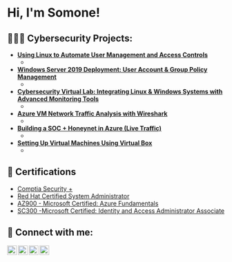 <h1>Hi, I'm Somone! <br/></h1>

<h2>👩🏾‍💻 Cybersecurity Projects:</h2>

- <b>[Using Linux to Automate User Management and Access Controls](https://github.com/SomoneL/LinuxUserManagement/tree/main)</b>
  - [](https://github.com/joshmadakor1/Algorithms-Practice)
- <b>[Windows Server 2019 Deployment: User Account & Group Policy Management](https://github.com/joshmadakor1/Sentinel-Lab)</b>
  - [](https://github.com/joshmadakor1/4chan-Image-Analysis-Middleware-C964)
- <b>[Cybersecurity Virtual Lab: Integrating Linux & Windows Systems with Advanced Monitoring Tools](https://github.com/joshmadakor1/Sentinel-Lab)</b>
  - [](https://github.com/joshmadakor1/Sentinel-Lab)
- <b>[Azure VM Network Traffic Analysis with Wireshark](https://github.com/joshmadakor1/EncrypterPOC)</b>
  - [](https://github.com/joshmadakor1/EncrypterPOC)
- <b>[Building a SOC + Honeynet in Azure (Live Traffic)](https://github.com/joshmadakor1/EncrypterPOC)</b>
  - [](https://github.com/joshmadakor1/Package-Delivery-Pathfinding-Algorithm)
- <b>[Setting Up Virtual Machines Using Virtual Box](https://github.com/joshmadakor1/EncrypterPOC)</b>
  - [](https://github.com/joshmadakor1/Package-Delivery-Pathfinding-Algorithm)

<h2>📝	 Certifications</h2>

- [Comptia Security +](https://www.credly.com/badges/71788861-0c83-4e42-83f2-a91756ae4f2c/public_url)
- [Red Hat Certified System Administrator](https://www.youtube.com/watch?v=N-L9hklSlNk)
- [AZ900 - Microsoft Certified: Azure Fundamentals](https://www.youtube.com/watch?v=OfvdQeh79s0)
- [SC300 -Microsoft Certified: Identity and Access Administrator Associate](https://learn.microsoft.com/api/credentials/share/en-us/lsomone-9465/72DCE242CC974D2?sharingId=17F5A29DBBF677CA)


<h2> 🤳 Connect with me:</h2>

[<img align="left" alt="JoshMadakor | YouTube" width="22px" src="https://cdn.jsdelivr.net/npm/simple-icons@v3/icons/youtube.svg" />][youtube]
[<img align="left" alt="JoshMadakor | Twitter" width="22px" src="https://cdn.jsdelivr.net/npm/simple-icons@v3/icons/twitter.svg" />][twitter]
[<img align="left" alt="JoshMadakor | LinkedIn" width="22px" src="https://cdn.jsdelivr.net/npm/simple-icons@v3/icons/linkedin.svg" />][linkedin]
[<img align="left" alt="JoshMadakor | Instagram" width="22px" src="https://cdn.jsdelivr.net/npm/simple-icons@v3/icons/instagram.svg" />][instagram]

[twitter]: https://twitter.com/joshmadakor
[youtube]: https://www.youtube.com/c/joshmadakor
[instagram]: https://www.instagram.com/joshmadakor/
[linkedin]: https://linkedin.com/in/joshmadakor

<!--
**joshmadakor1/joshmadakor1** is a ✨ _special_ ✨ repository because its `README.md` (this file) appears on your GitHub profile.

Here are some ideas to get you started:

- 🔭 I’m currently working on ...
- 🌱 I’m currently learning ...
- 👯 I’m looking to collaborate on ...
- 🤔 I’m looking for help with ...
- 💬 Ask me about ...
- 📫 How to reach me: ...
- 😄 Pronouns: ...
- ⚡ Fun fact: ...
-->
<!--
**SomoneL/SomoneL** is a ✨ _special_ ✨ repository because its `README.md` (this file) appears on your GitHub profile.

Here are some ideas to get you started:

- 🔭 I’m currently working on ...
- 🌱 I’m currently learning ...
- 👯 I’m looking to collaborate on ...
- 🤔 I’m looking for help with ...
- 💬 Ask me about ...
- 📫 How to reach me: ...
- 😄 Pronouns: ...
- ⚡ Fun fact: ...
-->
